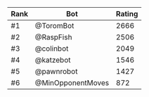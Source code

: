 Rank|Bot|Rating
---|---|---
#1|@ToromBot|2666
#2|@RaspFish|2506
#3|@colinbot|2049
#4|@katzebot|1546
#5|@pawnrobot|1427
#6|@MinOpponentMoves|872
